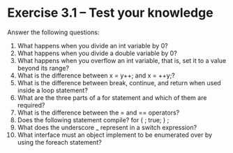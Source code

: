 # Exercise 3.1 – Test your knowledge

Answer the following questions:

1. What happens when you divide an int variable by 0?
2. What happens when you divide a double variable by 0?
3. What happens when you overflow an int variable, that is, set it to a value beyond its range?
4. What is the difference between x = y++; and x = ++y;?
5. What is the difference between break, continue, and return when used inside a loop
statement?
6. What are the three parts of a for statement and which of them are required?
7. What is the difference between the = and == operators?
8. Does the following statement compile? for ( ; true; ) ;
9. What does the underscore _ represent in a switch expression?
10. What interface must an object implement to be enumerated over by using the foreach statement?
